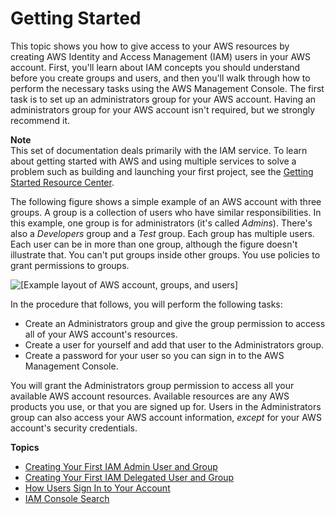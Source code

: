 # Getting Started<a name="getting-started"></a>

This topic shows you how to give access to your AWS resources by creating AWS Identity and Access Management \(IAM\) users in your AWS account\. First, you'll learn about IAM concepts you should understand before you create groups and users, and then you'll walk through how to perform the necessary tasks using the AWS Management Console\. The first task is to set up an administrators group for your AWS account\. Having an administrators group for your AWS account isn't required, but we strongly recommend it\.

**Note**  
This set of documentation deals primarily with the IAM service\. To learn about getting started with AWS and using multiple services to solve a problem such as building and launching your first project, see the [Getting Started Resource Center](https://aws.amazon.com/getting-started/)\.

The following figure shows a simple example of an AWS account with three groups\. A group is a collection of users who have similar responsibilities\. In this example, one group is for administrators \(it's called *Admins*\)\. There's also a *Developers* group and a *Test* group\. Each group has multiple users\. Each user can be in more than one group, although the figure doesn't illustrate that\. You can't put groups inside other groups\. You use policies to grant permissions to groups\.

![\[Example layout of AWS account, groups, and users\]](http://docs.aws.amazon.com/IAM/latest/UserGuide/images/Account_Group_Example.diagram.png)

In the procedure that follows, you will perform the following tasks:
+ Create an Administrators group and give the group permission to access all of your AWS account's resources\.
+ Create a user for yourself and add that user to the Administrators group\.
+ Create a password for your user so you can sign in to the AWS Management Console\.

You will grant the Administrators group permission to access all your available AWS account resources\. Available resources are any AWS products you use, or that you are signed up for\. Users in the Administrators group can also access your AWS account information, *except* for your AWS account's security credentials\.

**Topics**
+ [Creating Your First IAM Admin User and Group](getting-started_create-admin-group.md)
+ [Creating Your First IAM Delegated User and Group](getting-started_create-delegated-user.md)
+ [How Users Sign In to Your Account](getting-started_how-users-sign-in.md)
+ [IAM Console Search](console_search.md)